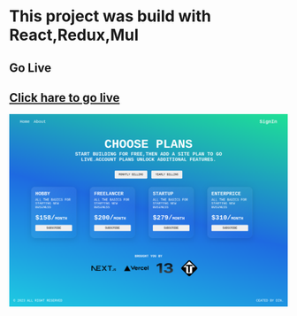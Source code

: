 # This project was build with React,Redux,MuI

## Go Live


## [Click hare to go live](https://react-redux-pricecard.vercel.app/)

![project Img](project-img.png)